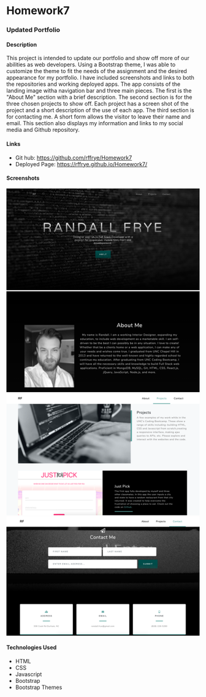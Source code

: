 # Homework7
### Updated Portfolio 


#### Description

This project is intended to update our portfolio and show off more of our abilities as web developers.  Using a Bootstrap theme, I was able to customize the theme to fit the needs of the assignment and the desired appearance for my portfolio.  I have included screenshots and links to both the repositories and working deployed apps. The app consists of the landing image witha navigation bar and three main pieces.  The first is the "About Me" section with a brief description.  The second section is for the three chosen projects to show off.  Each project has a screen shot of the project and a short description of the use of each app.  The third section is for contacting me.  A short form allows the visitor to leave their name and email.  This section also displays my information and links to my social media and Github repository.  

#### Links 

* Git hub: https://github.com/rffrye/Homework7
* Deployed Page: https://rffrye.github.io/Homework7/

#### Screenshots 

 ![GitHub Logo](assets/img/ss1.png)
 ![GitHub Logo](assets/img/ss2.png)
 ![GitHub Logo](assets/img/ss3.png)
 ![GitHub Logo](assets/img/ss4.png)

#### Technologies Used 

* HTML
* CSS
* Javascript
* Bootstrap
* Bootstrap Themes



